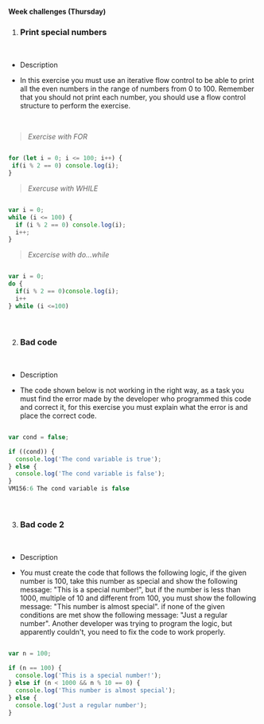 **Week challenges (Thursday)**

1. ### Print special numbers

<br>

- Description

- In this exercise you must use an iterative flow control to be able to print all the even numbers in the range of numbers from 0 to 100. Remember that you should not print each number, you should use a flow control structure to perform the exercise.

<br>

>*Exercise with FOR*

```JavaScript

for (let i = 0; i <= 100; i++) {
 if(i % 2 == 0) console.log(i);
}
```

>*Exercuse with WHILE*

```JavaScript

var i = 0;
while (i <= 100) {
  if (i % 2 == 0) console.log(i);
  i++;
}
```
>*Excercise with do...while*

```JavaScript

var i = 0;
do {
  if(i % 2 == 0)console.log(i);
  i++
} while (i <=100)
```
<br>

2. ### Bad code

<br>

- Description

- The code shown below is not working in the right way, as a task you must find the error made by the developer who programmed this code and correct it, for this exercise you must explain what the error is and place the correct code.

```JavaScript

var cond = false;

if ((cond)) {
  console.log('The cond variable is true');
} else {
  console.log('The cond variable is false');
}
VM156:6 The cond variable is false
```

<br>

3. ### Bad code 2

<br>

- Description

- You must create the code that follows the following logic, if the given number is 100, take this number as special and show the following message: "This is a special number!", but if the number is less than 1000, multiple of 10 and different from 100, you must show the following message: "This number is almost special". if none of the given conditions are met show the following message: "Just a regular number". Another developer was trying to program the logic, but apparently couldn't, you need to fix the code to work properly.

```JavaScript

var n = 100;

if (n == 100) {
  console.log('This is a special number!');
} else if (n < 1000 && n % 10 == 0) {
  console.log('This number is almost special');
} else {
  console.log('Just a regular number');
}
```


